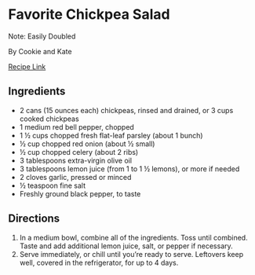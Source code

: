 # Favorite Chickpea Salad

Note: Easily Doubled

By Cookie and Kate

[Recipe Link](https://cookieandkate.com/best-chickpea-salad-recipe/)


## Ingredients
-  2 cans (15 ounces each) chickpeas, rinsed and drained, or 3 cups cooked chickpeas
- 1 medium red bell pepper, chopped
- 1 ½ cups chopped fresh flat-leaf parsley (about 1 bunch)
- ½ cup chopped red onion (about ½ small)
- ½ cup chopped celery (about 2 ribs)
- 3 tablespoons extra-virgin olive oil
- 3 tablespoons lemon juice (from 1 to 1 ½ lemons), or more if needed
- 2 cloves garlic, pressed or minced
- ½ teaspoon fine salt
- Freshly ground black pepper, to taste

## Directions
1. In a medium bowl, combine all of the ingredients. Toss until combined. Taste and add additional lemon juice, salt, or pepper if necessary.
2. Serve immediately, or chill until you’re ready to serve. Leftovers keep well, covered in the refrigerator, for up to 4 days.